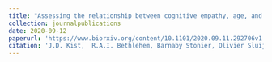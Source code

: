 ```yaml
---
title: "Assessing the relationship between cognitive empathy, age, and face perception using a sequential Bayesian analysis"
collection: journalpublications
date: 2020-09-12
paperurl: 'https://www.biorxiv.org/content/10.1101/2020.09.11.292706v1'
citation: 'J.D. Kist,  R.A.I. Bethlehem, Barnaby Stonier, Olivier Sluijters,  S. K. Crockford, Elke de Jonge, Jan Freyberg, Simon Baron-Cohen & O. E. Parsons. (2020). Assessing the relationship between cognitive empathy, age, and face perception using a sequential Bayesian analysis.'
---
```

